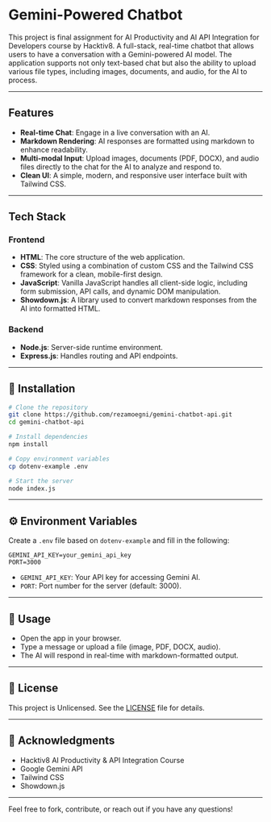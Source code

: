 # Gemini-Powered Chatbot

This project is final assignment for AI Productivity and AI API Integration for Developers course by Hacktiv8. A full-stack, real-time chatbot that allows users to have a conversation with a Gemini-powered AI model. The application supports not only text-based chat but also the ability to upload various file types, including images, documents, and audio, for the AI to process.



---

## Features

- **Real-time Chat**: Engage in a live conversation with an AI.
- **Markdown Rendering**: AI responses are formatted using markdown to enhance readability.
- **Multi-modal Input**: Upload images, documents (PDF, DOCX), and audio files directly to the chat for the AI to analyze and respond to.
- **Clean UI**: A simple, modern, and responsive user interface built with Tailwind CSS.

---

## Tech Stack

### Frontend

- **HTML**: The core structure of the web application.
- **CSS**: Styled using a combination of custom CSS and the Tailwind CSS framework for a clean, mobile-first design.
- **JavaScript**: Vanilla JavaScript handles all client-side logic, including form submission, API calls, and dynamic DOM manipulation.
- **Showdown.js**: A library used to convert markdown responses from the AI into formatted HTML.

### Backend
- **Node.js**: Server-side runtime environment.
- **Express.js**: Handles routing and API endpoints.

---

## 🚀 Installation

```bash
# Clone the repository
git clone https://github.com/rezamoegni/gemini-chatbot-api.git
cd gemini-chatbot-api

# Install dependencies
npm install

# Copy environment variables
cp dotenv-example .env

# Start the server
node index.js
```

---

## ⚙️ Environment Variables

Create a `.env` file based on `dotenv-example` and fill in the following:

```env
GEMINI_API_KEY=your_gemini_api_key
PORT=3000
```

- `GEMINI_API_KEY`: Your API key for accessing Gemini AI.
- `PORT`: Port number for the server (default: 3000).

---

## 📖 Usage

- Open the app in your browser.
- Type a message or upload a file (image, PDF, DOCX, audio).
- The AI will respond in real-time with markdown-formatted output.

---

## 📄 License

This project is Unlicensed. See the [LICENSE](./LICENSE) file for details.

---

## 🙏 Acknowledgments

- Hacktiv8 AI Productivity & API Integration Course
- Google Gemini API
- Tailwind CSS
- Showdown.js

---

Feel free to fork, contribute, or reach out if you have any questions!
